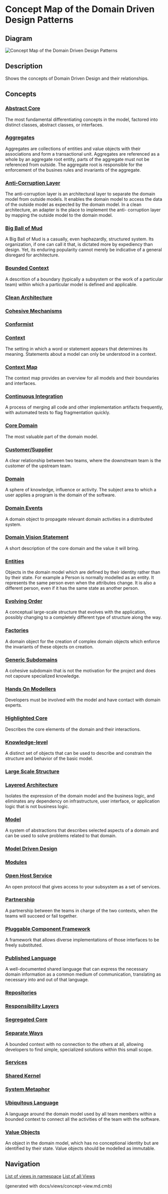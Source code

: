 # Concept Map of the Domain Driven Design Patterns

## Diagram
![Concept Map of the Domain Driven Design Patterns](../../software-development/domain-driven-design/concept-view.png)

## Description
Shows the concepts of Domain Driven Design and their relationships.

## Concepts
### [Abstract Core](../../software-development/domain-driven-design/c-abstract-core.md)
The most fundamental differentiating concepts in the model, factored
into distinct classes, abstract classes, or interfaces.

### [Aggregates](../../software-development/domain-driven-design/c-aggregates.md)
Aggregates are collections of entities and value objects with their
associations and form a transactional unit. Aggregates are referenced as a
whole by an aggregate root entity, parts of the aggregate must not be
referenced from outside. The aggregate root is responsible for the enforcement
of the busines rules and invariants of the aggregate.

### [Anti-Corruption Layer](../../software-development/domain-driven-design/c-anti-corruption-layer.md)
The anti-corruption layer is an architectural layer to separate the domain
model from outside models. It enables the domain model to access the data of
the outside model as expected by the domain model.
In a clean architecture, an adapter is the place to implement the anti-
corruption layer by mapping the outside model to the domain model.

### [Big Ball of Mud](../../software-development/domain-driven-design/c-big-ball-of-mud.md)
A Big Ball of Mud is a casually, even haphazardly, structured system.
Its organization, if one can call it that, is dictated more by expediency than
design. Yet, its enduring popularity cannot merely be indicative of a general
disregard for architecture.

### [Bounded Context](../../software-development/domain-driven-design/c-bounded-context.md)
A descrition of a boundary (typically a subsystem or the work of
a particular team) within which a particular model is defined and applicable.

### [Clean Architecture](../../software-development/domain-driven-design/c-clean-architecture.md)


### [Cohesive Mechanisms](../../software-development/domain-driven-design/c-cohesive-mechanisms.md)


### [Conformist](../../software-development/domain-driven-design/c-conformist.md)


### [Context](../../software-development/domain-driven-design/c-context.md)
The setting in which a word or statement appears that determines its meaning.
Statements about a model can only be understood in a context.

### [Context Map](../../software-development/domain-driven-design/c-context-map.md)
 The context map provides an overview for all models and their boundaries and
interfaces.

### [Continuous Integration](../../software-development/domain-driven-design/c-continuous-integration.md)
A process of merging all code and other implementation artifacts
frequently, with automated tests to flag fragmentation quickly.

### [Core Domain](../../software-development/domain-driven-design/c-core-domain.md)
The most valuable part of the domain model.

### [Customer/Supplier](../../software-development/domain-driven-design/c-customer-supplier.md)
A clear relationship between two teams, where the downstream team is the customer
of the upstream team.

### [Domain](../../software-development/domain-driven-design/c-domain.md)
A sphere of knowledge, influence or activity.
The subject area to which a user applies a program is the domain of the software.

### [Domain Events](../../software-development/domain-driven-design/c-domain-events.md)
A domain object to propagate relevant domain activities in a distributed system.

### [Domain Vision Statement](../../software-development/domain-driven-design/c-domain-vision-statement.md)
A short description of the core domain and the value it will bring.

### [Entities](../../software-development/domain-driven-design/c-entities.md)
Objects in the domain model which are defined by their identity rather than
by their state. For example a Person is normally modelled as an entity. It
represents the same person even when the attributes change. It is also a
different person, even if it has the same state as another person.

### [Evolving Order](../../software-development/domain-driven-design/c-evolving-order.md)
A conceptual large-scale structure that evolves with the application, possibly
changing to a completely different type of structure along the way.

### [Factories](../../software-development/domain-driven-design/c-factories.md)
A domain object for the creation of complex domain objects which enforce the
invariants of these objects on creation.

### [Generic Subdomains](../../software-development/domain-driven-design/c-generic-subdomains.md)
A cohesive subdomain that is not the motivation for the project and does
not capoure specialized knowledge.

### [Hands On Modellers](../../software-development/domain-driven-design/c-hands-on-modellers.md)
Developers must be involved with the model and have contact with domain experts.

### [Highlighted Core](../../software-development/domain-driven-design/c-highlighted-core.md)
Describes the core elements of the domain and their interactions.

### [Knowledge-level](../../software-development/domain-driven-design/c-knowledge-level.md)
A distinct set of objects that can be used to describe and constrain the
structure and behavior of the basic model.

### [Large Scale Structure](../../software-development/domain-driven-design/c-large-scale-structure.md)


### [Layered Architecture](../../software-development/domain-driven-design/c-layered-archtecture.md)
Isolates the expression of the domain model and the business logic, and
eliminates any dependency on infrastructure, user interface, or application logic
that is not business logic.

### [Model](../../software-development/domain-driven-design/c-model.md)
A system of abstractions that describes selected aspects of a domain
and can be used to solve problems related to that domain.

### [Model Driven Design](../../software-development/domain-driven-design/c-model-driven-design.md)


### [Modules](../../software-development/domain-driven-design/c-modules.md)


### [Open Host Service](../../software-development/domain-driven-design/c-open-host-service.md)
An open protocol that gives access to your subsystem as a set of services.

### [Partnership](../../software-development/domain-driven-design/c-partnership.md)
A partnership between the teams in charge of the two
contexts, when the teams will succeed or fail together.

### [Pluggable Component Framework](../../software-development/domain-driven-design/c-pluggable-component-framework.md)
A framework that allows diverse implementations of those interfaces to be
freely substituted.

### [Published Language](../../software-development/domain-driven-design/c-published-language.md)
A well-documented shared language that can express the necessary domain
information as a common medium of communication, translating as necessary into
and out of that language.

### [Repositories](../../software-development/domain-driven-design/c-repositories.md)


### [Responsibility Layers](../../software-development/domain-driven-design/c-responsibility-layers.md)


### [Segregated Core](../../software-development/domain-driven-design/c-segregated-core.md)


### [Separate Ways](../../software-development/domain-driven-design/c-separate-ways.md)
A bounded context with no connection to the others at all, allowing
developers to find simple, specialized solutions within this small scope.

### [Services](../../software-development/domain-driven-design/c-services.md)


### [Shared Kernel](../../software-development/domain-driven-design/c-shared-kernel.md)


### [System Metaphor](../../software-development/domain-driven-design/c-system-metaphor.md)


### [Ubiquitous Language](../../software-development/domain-driven-design/c-ubiquitous-language.md)
A language around the domain model used by all team members within a
bounded context to connect all the activities of the team with the software.

### [Value Objects](../../software-development/domain-driven-design/c-value-objects.md)
An object in the domain model, which has no conceptional identity but are
identified by their state. Value objects should be modelled as immutable.



## Navigation
[List of views in namespace](./views-in-namespace.md)
[List of all Views](../../views.md)

(generated with docs/views/concept-view.md.cmb)


